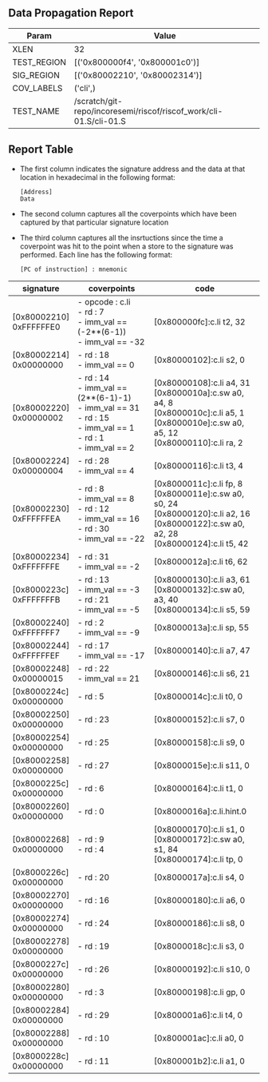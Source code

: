 
## Data Propagation Report

| Param       | Value    |
|-------------|----------|
| XLEN        | 32      |
| TEST_REGION | [('0x800000f4', '0x800001c0')]      |
| SIG_REGION  | [('0x80002210', '0x80002314')]      |
| COV_LABELS  | ('cli',)      |
| TEST_NAME   | /scratch/git-repo/incoresemi/riscof/riscof_work/cli-01.S/cli-01.S    |

## Report Table

- The first column indicates the signature address and the data at that location in hexadecimal in the following format: 
  ```
  [Address]
  Data
  ```

- The second column captures all the coverpoints which have been captured by that particular signature location

- The third column captures all the insrtuctions since the time a coverpoint was
  hit to the point when a store to the signature was performed. Each line has
  the following format:
  ```
  [PC of instruction] : mnemonic
  ```

|        signature         |                                                           coverpoints                                                           |                                                                          code                                                                          |
|--------------------------|---------------------------------------------------------------------------------------------------------------------------------|--------------------------------------------------------------------------------------------------------------------------------------------------------|
|[0x80002210]<br>0xFFFFFFE0|- opcode : c.li<br> - rd : 7<br> - imm_val == (-2**(6-1))<br> - imm_val == -32<br>                                               |[0x800000fc]:c.li t2, 32<br>                                                                                                                            |
|[0x80002214]<br>0x00000000|- rd : 18<br> - imm_val == 0<br>                                                                                                 |[0x80000102]:c.li s2, 0<br>                                                                                                                             |
|[0x80002220]<br>0x00000002|- rd : 14<br> - imm_val == (2**(6-1)-1)<br> - imm_val == 31<br> - rd : 15<br> - imm_val == 1<br> - rd : 1<br> - imm_val == 2<br> |[0x80000108]:c.li a4, 31<br> [0x8000010a]:c.sw a0, a4, 8<br> [0x8000010c]:c.li a5, 1<br> [0x8000010e]:c.sw a0, a5, 12<br> [0x80000110]:c.li ra, 2<br>   |
|[0x80002224]<br>0x00000004|- rd : 28<br> - imm_val == 4<br>                                                                                                 |[0x80000116]:c.li t3, 4<br>                                                                                                                             |
|[0x80002230]<br>0xFFFFFFEA|- rd : 8<br> - imm_val == 8<br> - rd : 12<br> - imm_val == 16<br> - rd : 30<br> - imm_val == -22<br>                             |[0x8000011c]:c.li fp, 8<br> [0x8000011e]:c.sw a0, s0, 24<br> [0x80000120]:c.li a2, 16<br> [0x80000122]:c.sw a0, a2, 28<br> [0x80000124]:c.li t5, 42<br> |
|[0x80002234]<br>0xFFFFFFFE|- rd : 31<br> - imm_val == -2<br>                                                                                                |[0x8000012a]:c.li t6, 62<br>                                                                                                                            |
|[0x8000223c]<br>0xFFFFFFFB|- rd : 13<br> - imm_val == -3<br> - rd : 21<br> - imm_val == -5<br>                                                              |[0x80000130]:c.li a3, 61<br> [0x80000132]:c.sw a0, a3, 40<br> [0x80000134]:c.li s5, 59<br>                                                              |
|[0x80002240]<br>0xFFFFFFF7|- rd : 2<br> - imm_val == -9<br>                                                                                                 |[0x8000013a]:c.li sp, 55<br>                                                                                                                            |
|[0x80002244]<br>0xFFFFFFEF|- rd : 17<br> - imm_val == -17<br>                                                                                               |[0x80000140]:c.li a7, 47<br>                                                                                                                            |
|[0x80002248]<br>0x00000015|- rd : 22<br> - imm_val == 21<br>                                                                                                |[0x80000146]:c.li s6, 21<br>                                                                                                                            |
|[0x8000224c]<br>0x00000000|- rd : 5<br>                                                                                                                     |[0x8000014c]:c.li t0, 0<br>                                                                                                                             |
|[0x80002250]<br>0x00000000|- rd : 23<br>                                                                                                                    |[0x80000152]:c.li s7, 0<br>                                                                                                                             |
|[0x80002254]<br>0x00000000|- rd : 25<br>                                                                                                                    |[0x80000158]:c.li s9, 0<br>                                                                                                                             |
|[0x80002258]<br>0x00000000|- rd : 27<br>                                                                                                                    |[0x8000015e]:c.li s11, 0<br>                                                                                                                            |
|[0x8000225c]<br>0x00000000|- rd : 6<br>                                                                                                                     |[0x80000164]:c.li t1, 0<br>                                                                                                                             |
|[0x80002260]<br>0x00000000|- rd : 0<br>                                                                                                                     |[0x8000016a]:c.li.hint.0<br>                                                                                                                            |
|[0x80002268]<br>0x00000000|- rd : 9<br> - rd : 4<br>                                                                                                        |[0x80000170]:c.li s1, 0<br> [0x80000172]:c.sw a0, s1, 84<br> [0x80000174]:c.li tp, 0<br>                                                                |
|[0x8000226c]<br>0x00000000|- rd : 20<br>                                                                                                                    |[0x8000017a]:c.li s4, 0<br>                                                                                                                             |
|[0x80002270]<br>0x00000000|- rd : 16<br>                                                                                                                    |[0x80000180]:c.li a6, 0<br>                                                                                                                             |
|[0x80002274]<br>0x00000000|- rd : 24<br>                                                                                                                    |[0x80000186]:c.li s8, 0<br>                                                                                                                             |
|[0x80002278]<br>0x00000000|- rd : 19<br>                                                                                                                    |[0x8000018c]:c.li s3, 0<br>                                                                                                                             |
|[0x8000227c]<br>0x00000000|- rd : 26<br>                                                                                                                    |[0x80000192]:c.li s10, 0<br>                                                                                                                            |
|[0x80002280]<br>0x00000000|- rd : 3<br>                                                                                                                     |[0x80000198]:c.li gp, 0<br>                                                                                                                             |
|[0x80002284]<br>0x00000000|- rd : 29<br>                                                                                                                    |[0x800001a6]:c.li t4, 0<br>                                                                                                                             |
|[0x80002288]<br>0x00000000|- rd : 10<br>                                                                                                                    |[0x800001ac]:c.li a0, 0<br>                                                                                                                             |
|[0x8000228c]<br>0x00000000|- rd : 11<br>                                                                                                                    |[0x800001b2]:c.li a1, 0<br>                                                                                                                             |
